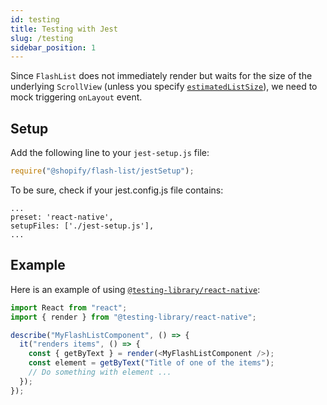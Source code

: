 ```yaml
---
id: testing
title: Testing with Jest
slug: /testing
sidebar_position: 1
---
```


Since `FlashList` does not immediately render but waits for the size of the underlying `ScrollView` (unless you specify [`estimatedListSize`](usage#estimatedlistsize)), we need to mock triggering `onLayout` event.

## Setup

Add the following line to your `jest-setup.js` file:

```ts
require("@shopify/flash-list/jestSetup");
```

To be sure, check if your jest.config.js file contains:

```
...
preset: 'react-native',
setupFiles: ['./jest-setup.js'],
...
```

## Example

Here is an example of using [`@testing-library/react-native`](https://callstack.github.io/react-native-testing-library/):

```ts
import React from "react";
import { render } from "@testing-library/react-native";

describe("MyFlashListComponent", () => {
  it("renders items", () => {
    const { getByText } = render(<MyFlashListComponent />);
    const element = getByText("Title of one of the items");
    // Do something with element ...
  });
});
```
